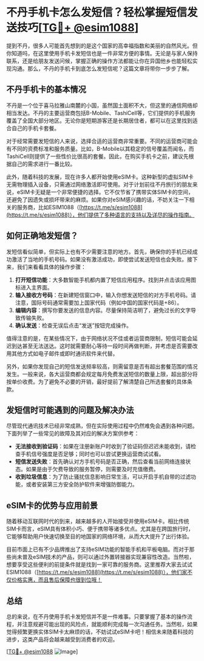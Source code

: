 # 不丹手机卡怎么发短信？轻松掌握短信发送技巧[[TG💪+ @esim1088](https://t.me/s/esim1088)]

提到不丹，很多人可能首先想到的是这个国家的高幸福指数和美丽的自然风光。但你知道吗，在这里使用手机卡发短信也是一件非常方便的事情。无论是与家人保持联系，还是给朋友发送问候，掌握正确的操作方法都能让你在异国他乡也能轻松实现沟通。那么，不丹的手机卡到底怎么发短信呢？这篇文章将带你一步步了解。

## 不丹手机卡的基本情况

不丹是一个位于喜马拉雅山南麓的小国，虽然国土面积不大，但这里的通信网络却相当发达。不丹的主要运营商包括B-Mobile、TashiCell等，它们提供的手机服务覆盖了全国大部分地区。无论你是短期游客还是长期居住者，都可以在这里找到适合自己的手机卡套餐。

对于经常需要发短信的人来说，选择合适的运营商非常重要。不同的运营商可能会有不同的资费标准和服务质量。比如，B-Mobile以其稳定的信号覆盖而闻名，而TashiCell则提供了一些性价比很高的套餐。因此，在购买手机卡之前，建议先根据自己的需求进行一番比较。

此外，随着科技的发展，现在许多人都开始使用eSIM卡。这种新型的虚拟SIM卡无需物理插入设备，只需通过网络激活即可使用。对于计划前往不丹旅行的朋友来说，eSIM卡无疑是一个非常便捷的选择。它不仅节省了携带实体SIM卡的空间，还避免了因遗失或损坏带来的麻烦。如果你对eSIM感兴趣的话，不妨关注一下相关的服务商，比如ESIM1088（[https://t.me/s/esim1088](https://t.me/s/esim1088)），他们提供了多种语言的支持以及详尽的操作指南。

## 如何正确地发短信？

发短信看似简单，但实际上也有不少需要注意的地方。首先，确保你的手机已经成功激活了当地的手机号码。如果没有激活成功，即使尝试发送短信也会失败。接下来，我们来看看具体的操作步骤：

1. **打开短信功能**：大多数智能手机都内置了短信应用程序。找到并点击该应用图标进入主界面。
2. **输入接收方号码**：在新建短信窗口中，输入你想发送短信的对方手机号码。请注意，国际号码通常需要加上国家代码（例如中国的国家代码是+86）。
3. **编辑内容**：撰写你要发送的信息内容。尽量保持简洁明了，避免过长的文字导致传输失败。
4. **确认发送**：检查无误后点击“发送”按钮完成操作。

值得注意的是，在某些情况下，由于网络状况不佳或者运营商限制，短信可能会延迟到达甚至无法送达。这时就需要耐心等待一段时间再做判断，并考虑是否需要改用其他方式如电子邮件或即时通讯软件来代替。

另外，如果你发现自己的短信发送频率较高，则需留意是否有超出套餐范围的情况发生。一般来说，各大运营商都会规定每月免费发送短信的数量上限，超出部分将按单价收费。为了避免不必要的开销，最好提前了解清楚自己所选套餐的具体条款。

## 发短信时可能遇到的问题及解决办法

尽管现代通讯技术已经非常成熟，但在实际使用过程中仍然难免会遇到各种问题。下面列举了一些常见的故障及其对应的解决方案供参考：

- **无法接收到验证码**：如果在注册新账户时收到了验证码但迟迟未能收到，请检查手机信号强度是否足够；同时也可以尝试更换运营商试试看。
- **短信发送失败**：首先确认对方手机号码是否正确，然后查看当前网络连接状态。如果是由于欠费导致的服务暂停，则需要及时充值缴费。
- **收到垃圾信息**：为了防止骚扰信息影响日常生活，可以开启手机自带的过滤功能，或者安装第三方安全防护软件来增强防御能力。

## eSIM卡的优势与应用前景

随着移动互联网时代的到来，越来越多的人开始接受并使用eSIM卡。相比传统SIM卡而言，eSIM具有体积小巧、便于携带等诸多优点。尤其是在跨国旅行时，它能够帮助用户快速切换至目的地国家的网络环境，从而大大提升了出行体验。

目前市面上已有不少品牌推出了支持eSIM功能的智能手机和平板电脑。而对于那些尚未普及eSIM技术的产品，则可以通过外置转接器实现兼容性改造。当然啦，想要享受这些便利的前提条件就是找到一家可靠的服务商。这里推荐大家去试试ESIM1088（[https://t.me/s/esim1088](https://t.me/s/esim1088)），他们家不仅价格实惠，而且售后保障也很到位哦！

## 总结

总的来说，在不丹使用手机卡发短信并不是一件难事。只要掌握了基本的操作流程，并注意规避可能出现的风险点，就能顺利完成每一次沟通任务。当然啦，如果觉得频繁更换实体SIM卡太麻烦的话，不妨试试eSIM卡吧！相信未来随着科技的进步，这类产品将会越来越受到消费者的欢迎。

[[TG💪+ @esim1088](https://t.me/s/esim1088) ![Image](https://i.postimg.cc/4NQfJmqS/Snipaste-2025-05-13-00-14-12.png)]
